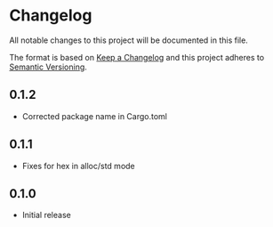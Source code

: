 # Changelog
All notable changes to this project will be documented in this file.

The format is based on [Keep a Changelog](https://keepachangelog.com/en/1.0.0)
and this project adheres to [Semantic Versioning](https://semver.org/spec/v2.0.0.html).

## 0.1.2
- Corrected package name in Cargo.toml

## 0.1.1
- Fixes for hex in alloc/std mode

## 0.1.0
- Initial release
